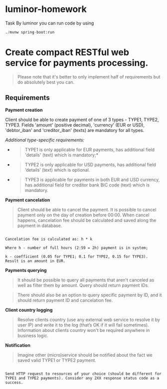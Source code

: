# luminor-homework
Task By luminor
you can run code by using
```python
./mvnw spring-boot:run
```

# Create compact RESTful web service for payments processing.  

  

> Please note that it's better to only implement half of requirements but do absolutely best you can.  

  

## Requirements  

  

**Payment creation**  

  

>> 

Client should be able to create payment of one of 3 types - TYPE1, TYPE2, TYPE3. Fields 'amount' (positive decimal), 'currency' (EUR or USD), 'debtor_iban' and 'creditor_iban' (texts) are mandatory for all types.   

  

*Additional type-specific requirements:*  

  

*  >TYPE1 is only applicable for EUR payments, has additional field 'details' (text) which is mandatory;*  

  

* > TYPE2 is only applicable for USD payments, has additional field ‘details’ (text) which is optional.  

  

* > TYPE3 is applicable for payments in both EUR and USD currency, has additional field for creditor bank BIC code (text) which is mandatory.  

  

**Payment cancelation** 

  

>Client should be able to cancel the payment. It is possible to cancel payment only on the day of creation before 00:00. When cancel happens, cancelation fee should be calculated and saved along the payment in database.  

  

``` 

Cancelation fee is calculated as: h * k  

Where h - number of full hours (2:59 = 2h) payment is in system;  

k - coefficient (0.05 for TYPE1; 0.1 for TYPE2, 0.15 for TYPE3). Result is an amount in EUR.  

``` 

**Payments querying** 

  

>It should be possible to query all payments that aren't canceled as well as filter them by amount. Query should return payment IDs.   

  

>There should also be an option to query specific payment by ID, and it should return payment ID and cancelation fee.  

  

**Client country logging** 

  

>Resolve clients country (use any external web service to resolve it by user IP) and write it to the log (that’s OK if it will fail sometimes). Information about clients country won't be required anywhere in business logic.   

  

**Notification**  

  

>Imagine other (micro)service should be notified about the fact we saved valid TYPE1 or TYPE2 payment.  

  

``` 

Send HTTP request to resources of your choice (should be different for TYPE1 and TYPE2 payments). Consider any 2XX response status code as a success.  

``` 
